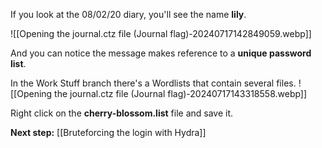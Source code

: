 
If you look at the 08/02/20 diary, you'll see the name **lily**.

![[Opening the journal.ctz file (Journal flag)-20240717142849059.webp]]

And you can notice the message makes reference to a **unique password list**.

In the Work Stuff branch there's a Wordlists that contain several files.
![[Opening the journal.ctz file (Journal flag)-20240717143318558.webp]]

Right click on the **cherry-blossom.list** file and save it.

**Next step:** [[Bruteforcing the login with Hydra]]
